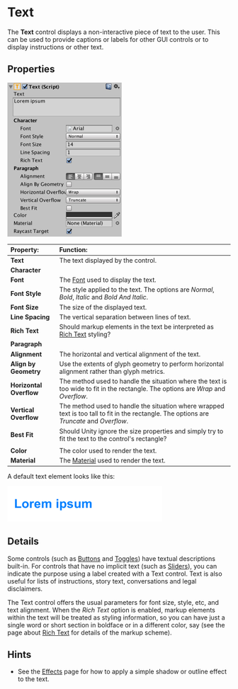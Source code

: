 # Text

The **Text** control displays a non-interactive piece of text to the user. This can be used to provide captions or
labels for other GUI controls or to display instructions or other text.

## Properties

![](images/UI_TextInspector.png)

| **Property:**           | **Function:**                                                                                                                              |
|:------------------------|:-------------------------------------------------------------------------------------------------------------------------------------------|
| **Text**                | The text displayed by the control.                                                                                                         |
| **Character**           |
| **Font**                | The [Font](https://docs.unity3d.com/Manual/class-Font.html) used to display the text.                                                      |
| **Font Style**          | The style applied to the text. The options are _Normal_, _Bold_, _Italic_ and _Bold And Italic_.                                           |
| **Font Size**           | The size of the displayed text.                                                                                                            |
| **Line Spacing**        | The vertical separation between lines of text.                                                                                             |
| **Rich Text**           | Should markup elements in the text be interpreted as [Rich Text](StyledText.md) styling?                                                   |
| **Paragraph**           |
| **Alignment**           | The horizontal and vertical alignment of the text.                                                                                         |
| **Align by Geometry**   | Use the extents of glyph geometry to perform horizontal alignment rather than glyph metrics.                                               |
| **Horizontal Overflow** | The method used to handle the situation where the text is too wide to fit in the rectangle. The options are _Wrap_ and _Overflow_.         |
| **Vertical Overflow**   | The method used to handle the situation where wrapped text is too tall to fit in the rectangle. The options are _Truncate_ and _Overflow_. |
| **Best Fit**            | Should Unity ignore the size properties and simply try to fit the text to the control's rectangle?                                         |
|                         |                                                                                                                                            |
| **Color**               | The color used to render the text.                                                                                                         |
| **Material**            | The [Material](https://docs.unity3d.com/Manual/class-Material.html) used to render the text.                                               |

A default text element looks like this:

![A Text element.](images/UI_TextExample.png)

## Details

Some controls (such as [Buttons](script-Button.md) and [Toggles](script-Toggle.md)) have textual descriptions built-in.
For controls that have no implicit text (such as [Sliders](script-Slider.md)), you can indicate the purpose using a
label created with a Text control. Text is also useful for lists of instructions, story text, conversations and legal
disclaimers.

The Text control offers the usual parameters for font size, style, etc, and text alignment. When the _Rich Text_ option
is enabled, markup elements within the text will be treated as styling information, so you can have just a single word
or short section in boldface or in a different color, say (see the page about [Rich Text](StyledText.md) for details of
the markup scheme).

## Hints

* See the [Effects](comp-UIEffects.md) page for how to apply a simple shadow or outline effect to the text.
